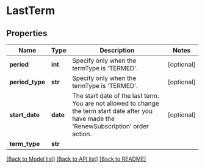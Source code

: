 # LastTerm

## Properties
Name | Type | Description | Notes
------------ | ------------- | ------------- | -------------
**period** | **int** | Specify only when the termType is &#x27;TERMED&#x27;. | [optional] 
**period_type** | **str** | Specify only when the termType is &#x27;TERMED&#x27;. | [optional] 
**start_date** | **date** | The start date of the last term. You are not allowed to change the term start date after you have made the &#x27;RenewSubscription&#x27; order action.  | [optional] 
**term_type** | **str** |  | 

[[Back to Model list]](../README.md#documentation-for-models) [[Back to API list]](../README.md#documentation-for-api-endpoints) [[Back to README]](../README.md)

